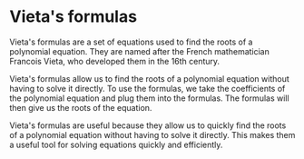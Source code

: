 # Vieta's formulas

Vieta's formulas are a set of equations used to find the roots of a polynomial equation. They are named after the French mathematician Francois Vieta, who developed them in the 16th century.

Vieta's formulas allow us to find the roots of a polynomial equation without having to solve it directly. To use the formulas, we take the coefficients of the polynomial equation and plug them into the formulas. The formulas will then give us the roots of the equation.

Vieta's formulas are useful because they allow us to quickly find the roots of a polynomial equation without having to solve it directly. This makes them a useful tool for solving equations quickly and efficiently.

